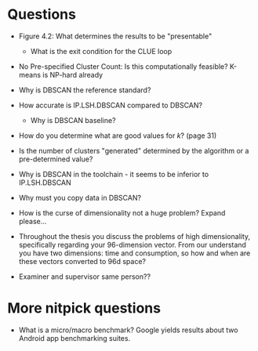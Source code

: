 # Questions
- Figure 4.2: What determines the results to be "presentable"
    - What is the exit condition for the CLUE loop
- No Pre-specified Cluster Count: Is this computationally feasible? K-means is NP-hard already
- Why is DBSCAN the reference standard?
- How accurate is IP.LSH.DBSCAN compared to DBSCAN?
    - Why is DBSCAN baseline?
- How do you determine what are good values for $k$? (page 31)
- Is the number of clusters "generated" determined by the algorithm or a pre-determined value?
- Why is DBSCAN in the toolchain - it seems to be inferior to IP.LSH.DBSCAN
- Why must you copy data in DBSCAN?
- How is the curse of dimensionality not a huge problem? Expand please...

- Throughout the thesis you discuss the problems of high 
  dimensionality, specifically regarding your 96-dimension vector.
  From our understand you have two dimensions: time and consumption,
  so how and when are these vectors converted to 96d space?

- Examiner and supervisor same person??

# More nitpick questions
- What is a micro/macro benchmark?
  Google yields results about two Android app benchmarking suites.